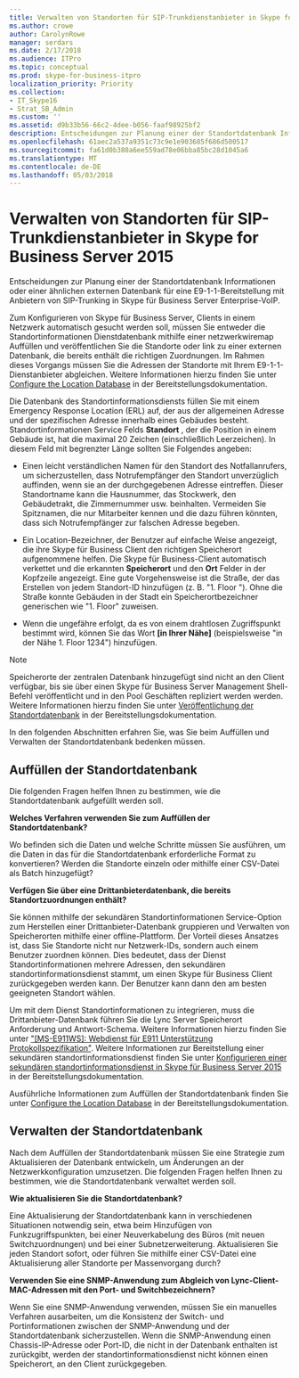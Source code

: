 ```yaml
---
title: Verwalten von Standorten für SIP-Trunkdienstanbieter in Skype for Business Server 2015
ms.author: crowe
author: CarolynRowe
manager: serdars
ms.date: 2/17/2018
ms.audience: ITPro
ms.topic: conceptual
ms.prod: skype-for-business-itpro
localization_priority: Priority
ms.collection:
- IT_Skype16
- Strat_SB_Admin
ms.custom: ''
ms.assetid: d9b33b56-66c2-4dee-b056-faaf98925bf2
description: Entscheidungen zur Planung einer der Standortdatenbank Informationen oder einer ähnlichen externen Datenbank für eine E9-1-1-Bereitstellung mit Anbietern von SIP-Trunking in Skype für Business Server Enterprise-VoIP.
ms.openlocfilehash: 61aec2a537a9351c73c9e1e903685f686d500517
ms.sourcegitcommit: fa61d0b380a6ee559ad78e06bba85bc28d1045a6
ms.translationtype: MT
ms.contentlocale: de-DE
ms.lasthandoff: 05/03/2018
---
```

# <a name="manage-locations-for-sip-trunk-service-providers-in-skype-for-business-server-2015"></a>Verwalten von Standorten für SIP-Trunkdienstanbieter in Skype for Business Server 2015
 
Entscheidungen zur Planung einer der Standortdatenbank Informationen oder einer ähnlichen externen Datenbank für eine E9-1-1-Bereitstellung mit Anbietern von SIP-Trunking in Skype für Business Server Enterprise-VoIP.
  
Zum Konfigurieren von Skype für Business Server, Clients in einem Netzwerk automatisch gesucht werden soll, müssen Sie entweder die Standortinformationen Dienstdatenbank mithilfe einer netzwerkwiremap Auffüllen und veröffentlichen Sie die Standorte oder link zu einer externen Datenbank, die bereits enthält die richtigen Zuordnungen. Im Rahmen dieses Vorgangs müssen Sie die Adressen der Standorte mit Ihrem E9-1-1-Dienstanbieter abgleichen. Weitere Informationen hierzu finden Sie unter [Configure the Location Database](http://technet.microsoft.com/library/8544be31-6958-47ef-b926-fdc80d56191c.aspx) in der Bereitstellungsdokumentation.
  
Die Datenbank des Standortinformationsdiensts füllen Sie mit einem Emergency Response Location (ERL) auf, der aus der allgemeinen Adresse und der spezifischen Adresse innerhalb eines Gebäudes besteht. Standortinformationen Service Felds **Standort** , der die Position in einem Gebäude ist, hat die maximal 20 Zeichen (einschließlich Leerzeichen). In diesem Feld mit begrenzter Länge sollten Sie Folgendes angeben:
  
- Einen leicht verständlichen Namen für den Standort des Notfallanrufers, um sicherzustellen, dass Notrufempfänger den Standort unverzüglich auffinden, wenn sie an der durchgegebenen Adresse eintreffen. Dieser Standortname kann die Hausnummer, das Stockwerk, den Gebäudetrakt, die Zimmernummer usw. beinhalten. Vermeiden Sie Spitznamen, die nur Mitarbeiter kennen und die dazu führen könnten, dass sich Notrufempfänger zur falschen Adresse begeben.
    
- Ein Location-Bezeichner, der Benutzer auf einfache Weise angezeigt, die ihre Skype für Business Client den richtigen Speicherort aufgenommene helfen. Die Skype für Business-Client automatisch verkettet und die erkannten **Speicherort** und den **Ort** Felder in der Kopfzeile angezeigt. Eine gute Vorgehensweise ist die Straße, der das Erstellen von jedem Standort-ID hinzufügen (z. B. "1. Floor <street number>"). Ohne die Straße konnte Gebäuden in der Stadt ein Speicherortbezeichner generischen wie "1. Floor" zuweisen.
    
- Wenn die ungefähre erfolgt, da es von einem drahtlosen Zugriffspunkt bestimmt wird, können Sie das Wort **[in Ihrer Nähe]** (beispielsweise "in der Nähe 1. Floor 1234") hinzufügen.
    
> [!NOTE]
> Speicherorte der zentralen Datenbank hinzugefügt sind nicht an den Client verfügbar, bis sie über einen Skype für Business Server Management Shell-Befehl veröffentlicht und in den Pool Geschäften repliziert werden werden. Weitere Informationen hierzu finden Sie unter [Veröffentlichung der Standortdatenbank](http://technet.microsoft.com/library/dd032b5b-df0e-4017-ac46-e17570c1ab1e.aspx) in der Bereitstellungsdokumentation.
  
In den folgenden Abschnitten erfahren Sie, was Sie beim Auffüllen und Verwalten der Standortdatenbank bedenken müssen.
  
## <a name="populating-the-location-database"></a>Auffüllen der Standortdatenbank

Die folgenden Fragen helfen Ihnen zu bestimmen, wie die Standortdatenbank aufgefüllt werden soll.
  
 **Welches Verfahren verwenden Sie zum Auffüllen der Standortdatenbank?**
  
Wo befinden sich die Daten und welche Schritte müssen Sie ausführen, um die Daten in das für die Standortdatenbank erforderliche Format zu konvertieren? Werden die Standorte einzeln oder mithilfe einer CSV-Datei als Batch hinzugefügt? 
  
 **Verfügen Sie über eine Drittanbieterdatenbank, die bereits Standortzuordnungen enthält?**
  
Sie können mithilfe der sekundären Standortinformationen Service-Option zum Herstellen einer Drittanbieter-Datenbank gruppieren und Verwalten von Speicherorten mithilfe einer offline-Plattform. Der Vorteil dieses Ansatzes ist, dass Sie Standorte nicht nur Netzwerk-IDs, sondern auch einem Benutzer zuordnen können. Dies bedeutet, dass der Dienst Standortinformationen mehrere Adressen, den sekundären standortinformationsdienst stammt, um einen Skype für Business Client zurückgegeben werden kann. Der Benutzer kann dann den am besten geeigneten Standort wählen. 
  
Um mit dem Dienst Standortinformationen zu integrieren, muss die Drittanbieter-Datenbank führen Sie die Lync Server Speicherort Anforderung und Antwort-Schema. Weitere Informationen hierzu finden Sie unter ["[MS-E911WS]: Webdienst für E911 Unterstützung Protokollspezifikation"](https://go.microsoft.com/fwlink/p/?linkid=213819). Weitere Informationen zur Bereitstellung einer sekundären standortinformationsdienst finden Sie unter [Konfigurieren einer sekundären standortinformationsdienst in Skype für Business Server 2015](../../deploy/deploy-enterprise-voice/secondary-location-information-service.md) in der Bereitstellungsdokumentation.
  
Ausführliche Informationen zum Auffüllen der Standortdatenbank finden Sie unter [Configure the Location Database](http://technet.microsoft.com/library/8544be31-6958-47ef-b926-fdc80d56191c.aspx) in der Bereitstellungsdokumentation.
  
## <a name="maintaining-the-location-database"></a>Verwalten der Standortdatenbank

Nach dem Auffüllen der Standortdatenbank müssen Sie eine Strategie zum Aktualisieren der Datenbank entwickeln, um Änderungen an der Netzwerkkonfiguration umzusetzen. Die folgenden Fragen helfen Ihnen zu bestimmen, wie die Standortdatenbank verwaltet werden soll.
  
 **Wie aktualisieren Sie die Standortdatenbank?**
  
Eine Aktualisierung der Standortdatenbank kann in verschiedenen Situationen notwendig sein, etwa beim Hinzufügen von Funkzugriffspunkten, bei einer Neuverkabelung des Büros (mit neuen Switchzuordnungen) und bei einer Subnetzerweiterung. Aktualisieren Sie jeden Standort sofort, oder führen Sie mithilfe einer CSV-Datei eine Aktualisierung aller Standorte per Massenvorgang durch?
  
 **Verwenden Sie eine SNMP-Anwendung zum Abgleich von Lync-Client-MAC-Adressen mit den Port- und Switchbezeichnern?**
  
Wenn Sie eine SNMP-Anwendung verwenden, müssen Sie ein manuelles Verfahren ausarbeiten, um die Konsistenz der Switch- und Portinformationen zwischen der SNMP-Anwendung und der Standortdatenbank sicherzustellen. Wenn die SNMP-Anwendung einen Chassis-IP-Adresse oder Port-ID, die nicht in der Datenbank enthalten ist zurückgibt, werden der standortinformationsdienst nicht können einen Speicherort, an den Client zurückgegeben.
  

